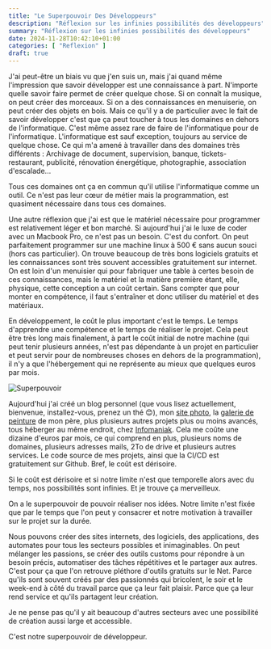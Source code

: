 ```yaml
---
title: "Le Superpouvoir Des Développeurs"
description: "Réflexion sur les infinies possibilités des développeurs"
summary: "Réflexion sur les infinies possibilités des développeurs"
date: 2024-11-28T10:42:10+01:00
categories: [ "Reflexion" ]
draft: true
---
```


J'ai peut-être un biais vu que j'en suis un, mais j'ai quand même l'impression que savoir développer est une connaissance à part. N'importe quelle savoir faire permet de créer quelque chose. Si on connaît la musique, on peut créer des morceaux. Si on a des connaissances en menuiserie, on peut créer des objets en bois. Mais ce qu'il y a de particulier avec le fait de savoir développer c'est que ça peut toucher à tous les domaines en dehors de l'informatique. C'est même assez rare de faire de l'informatique pour de l'informatique. L'informatique est sauf exception, toujours au service de quelque chose. Ce qui m'a amené à travailler dans des domaines très différents : Archivage de document, supervision, banque, tickets-restaurant, publicité, rénovation énergétique, photographie, association d'escalade...

Tous ces domaines ont ça en commun qu'il utilise l'informatique comme un outil. Ce n'est pas leur cœur de métier mais la programmation, est quasiment nécessaire dans tous ces domaines.

Une autre réflexion que j'ai est que le matériel nécessaire pour programmer est relativement léger et bon marché. Si aujourd'hui j'ai le luxe de coder avec un Macbook Pro, ce n'est pas un besoin. C'est du confort. On peut parfaitement programmer sur une machine linux à 500 € sans aucun souci (hors cas particulier). On trouve beaucoup de très bons logiciels gratuits et les connaissances sont très souvent accessibles gratuitement sur internet. On est loin d'un menuisier qui pour fabriquer une table à certes besoin de ces connaissances, mais le matériel et la matière première étant, elle, physique, cette conception a un coût certain. Sans compter que pour monter en compétence, il faut s'entraîner et donc utiliser du matériel et des matériaux.

En développement, le coût le plus important c'est le temps. Le temps d'apprendre une compétence et le temps de réaliser le projet. Cela peut être très long mais finalement, à part le coût initial de notre machine (qui peut tenir plusieurs années, n'est pas dépendante à un projet en particulier et peut servir pour de nombreuses choses en dehors de la programmation), il n'y a que l'hébergement qui ne représente au mieux que quelques euros par mois.

<img src="/img/SuperDeveloper.jpeg" alt="Superpouvoir" class="center">

Aujourd'hui j'ai créé un blog personnel (que vous lisez actuellement, bienvenue, installez-vous, prenez un thé 😊), mon [site photo](https://photographie.victorprouff.fr), la [galerie de peinture](https://peinture.michelprouff.fr) de mon père, plus plusieurs autres projets plus ou moins avancés, tous héberger au même endroit, chez [Infomaniak](https://www.infomaniak.com/fr). Cela me coûte une dizaine d'euros par mois, ce qui comprend en plus, plusieurs noms de domaines, plusieurs adresses mails, 2To de drive et plusieurs autres services. Le code source de mes projets, ainsi que la CI/CD est gratuitement sur Github. Bref, le coût est dérisoire.

Si le coût est dérisoire et si notre limite n'est que temporelle alors avec du temps, nos possibilités sont infinies. Et je trouve ça merveilleux.

On a le superpouvoir de pouvoir réaliser nos idées. Notre limite n'est fixée que par le temps que l'on peut y consacrer et notre motivation à travailler sur le projet sur la durée.

Nous pouvons créer des sites internets, des logiciels, des applications, des automates pour tous les secteurs possibles et inimaginables. On peut mélanger les passions, se créer des outils customs pour répondre à un besoin précis, automatiser des tâches répétitives et le partager aux autres. C'est pour ça que l'on retrouve pléthore d'outils gratuits sur le Net. Parce qu'ils sont souvent créés par des passionnés qui bricolent, le soir et le week-end à côté du travail parce que ça leur fait plaisir. Parce que ça leur rend service et qu'ils partagent leur création.

Je ne pense pas qu'il y ait beaucoup d'autres secteurs avec une possibilité de création aussi large et accessible.

C'est notre superpouvoir de développeur.